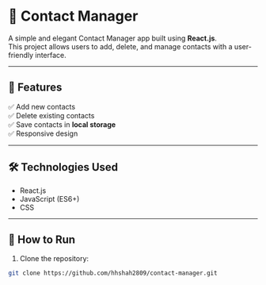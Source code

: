 # 📱 Contact Manager

A simple and elegant Contact Manager app built using **React.js**.  
This project allows users to add, delete, and manage contacts with a user-friendly interface.

---

## 🚀 Features
✅ Add new contacts  
✅ Delete existing contacts  
✅ Save contacts in **local storage**  
✅ Responsive design  

---

## 🛠️ Technologies Used
- React.js  
- JavaScript (ES6+)  
- CSS  

---

## 🎯 How to Run
1. Clone the repository:
```bash
git clone https://github.com/hhshah2809/contact-manager.git
